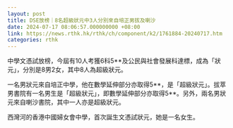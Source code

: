 ```yaml
---
layout: post
title: DSE放榜｜8名超級狀元中3人分別來自培正男拔及喇沙
date: 2024-07-17 08:06:57.000000000 +08:00
link: https://news.rthk.hk/rthk/ch/component/k2/1761884-20240717.htm
categories: rthk
---
```


中學文憑試放榜，今屆有10人考獲6科5**及公民與社會發展科達標，成為「狀元」，分別是8男2女，其中8人為超級狀元。

一名男狀元來自培正中學，他在數學延伸部分亦取得5**，是「超級狀元」。拔萃男書院有一名男生是「超級狀元」，即數學延伸部分亦取得5**。另外，兩名男狀元來自喇沙書院，其中一人亦是超級狀元。

西灣河的香港中國婦女會中學，首次誕生文憑試狀元，她是一名女生。
